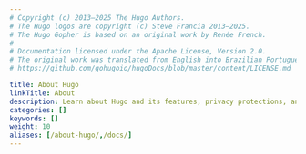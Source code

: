 ```yaml
---
# Copyright (c) 2013–2025 The Hugo Authors.
# The Hugo logos are copyright (c) Steve Francia 2013–2025.
# The Hugo Gopher is based on an original work by Renée French.
#
# Documentation licensed under the Apache License, Version 2.0.
# The original work was translated from English into Brazilian Portuguese.
# https://github.com/gohugoio/hugoDocs/blob/master/content/LICENSE.md

title: About Hugo
linkTitle: About
description: Learn about Hugo and its features, privacy protections, and security model.
categories: []
keywords: []
weight: 10
aliases: [/about-hugo/,/docs/]
---
```

